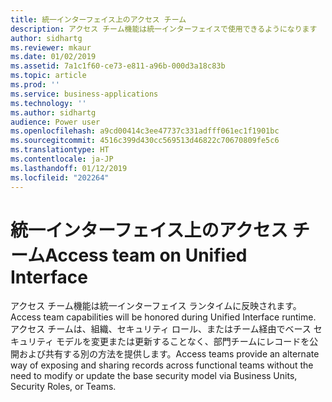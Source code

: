 ```yaml
---
title: 統一インターフェイス上のアクセス チーム
description: アクセス チーム機能は統一インターフェイスで使用できるようになります
author: sidhartg
ms.reviewer: mkaur
ms.date: 01/02/2019
ms.assetid: 7a1c1f60-ce73-e811-a96b-000d3a18c83b
ms.topic: article
ms.prod: ''
ms.service: business-applications
ms.technology: ''
ms.author: sidhartg
audience: Power user
ms.openlocfilehash: a9cd00414c3ee47737c331adfff061ec1f1901bc
ms.sourcegitcommit: 4516c399d430cc569513d46822c70670809fe5c6
ms.translationtype: HT
ms.contentlocale: ja-JP
ms.lasthandoff: 01/12/2019
ms.locfileid: "202264"
---
```

# <a name="access-team-on-unified-interface"></a><span data-ttu-id="60b71-103">統一インターフェイス上のアクセス チーム</span><span class="sxs-lookup"><span data-stu-id="60b71-103">Access team on Unified Interface</span></span>




<span data-ttu-id="60b71-104">アクセス チーム機能は統一インターフェイス ランタイムに反映されます。</span><span class="sxs-lookup"><span data-stu-id="60b71-104">Access team capabilities will be honored during Unified Interface runtime.</span></span> <span data-ttu-id="60b71-105">アクセス チームは、組織、セキュリティ ロール、またはチーム経由でベース セキュリティ モデルを変更または更新することなく、部門チームにレコードを公開および共有する別の方法を提供します。</span><span class="sxs-lookup"><span data-stu-id="60b71-105">Access teams provide an alternate way of exposing and sharing records across functional teams without the need to modify or update the base security model via Business Units, Security Roles, or Teams.</span></span>
